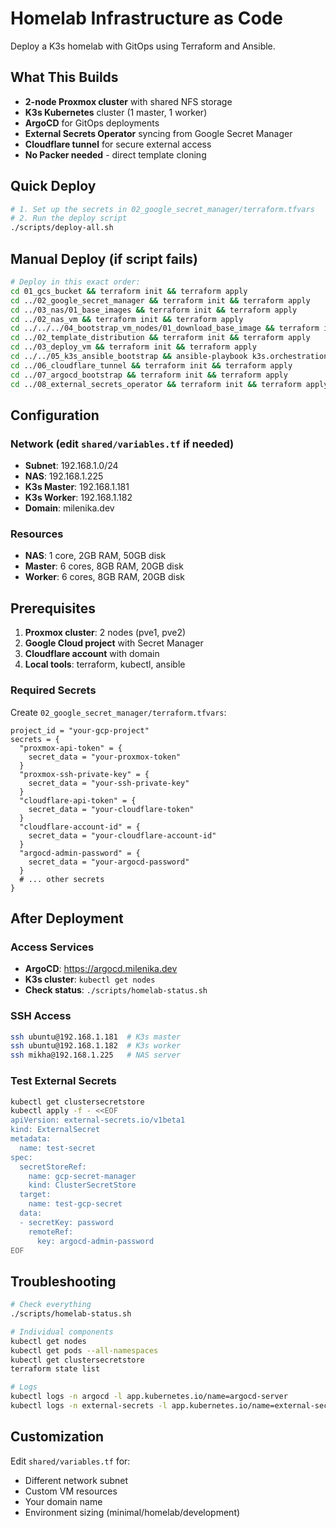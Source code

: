 # Homelab Infrastructure as Code

Deploy a K3s homelab with GitOps using Terraform and Ansible.

## What This Builds

- **2-node Proxmox cluster** with shared NFS storage
- **K3s Kubernetes** cluster (1 master, 1 worker)
- **ArgoCD** for GitOps deployments
- **External Secrets Operator** syncing from Google Secret Manager
- **Cloudflare tunnel** for secure external access
- **No Packer needed** - direct template cloning

## Quick Deploy

```bash
# 1. Set up the secrets in 02_google_secret_manager/terraform.tfvars
# 2. Run the deploy script
./scripts/deploy-all.sh
```

## Manual Deploy (if script fails)

```bash
# Deploy in this exact order:
cd 01_gcs_bucket && terraform init && terraform apply
cd ../02_google_secret_manager && terraform init && terraform apply
cd ../03_nas/01_base_images && terraform init && terraform apply
cd ../02_nas_vm && terraform init && terraform apply
cd ../../../04_bootstrap_vm_nodes/01_download_base_image && terraform init && terraform apply
cd ../02_template_distribution && terraform init && terraform apply
cd ../03_deploy_vm && terraform init && terraform apply
cd ../../05_k3s_ansible_bootstrap && ansible-playbook k3s.orchestration.site
cd ../06_cloudflare_tunnel && terraform init && terraform apply
cd ../07_argocd_bootstrap && terraform init && terraform apply
cd ../08_external_secrets_operator && terraform init && terraform apply
```

## Configuration

### Network (edit `shared/variables.tf` if needed)
- **Subnet**: 192.168.1.0/24
- **NAS**: 192.168.1.225
- **K3s Master**: 192.168.1.181
- **K3s Worker**: 192.168.1.182
- **Domain**: milenika.dev

### Resources
- **NAS**: 1 core, 2GB RAM, 50GB disk
- **Master**: 6 cores, 8GB RAM, 20GB disk  
- **Worker**: 6 cores, 8GB RAM, 20GB disk

## Prerequisites

1. **Proxmox cluster**: 2 nodes (pve1, pve2)
2. **Google Cloud project** with Secret Manager
3. **Cloudflare account** with domain
4. **Local tools**: terraform, kubectl, ansible

### Required Secrets

Create `02_google_secret_manager/terraform.tfvars`:

```hcl
project_id = "your-gcp-project"
secrets = {
  "proxmox-api-token" = {
    secret_data = "your-proxmox-token"
  }
  "proxmox-ssh-private-key" = {
    secret_data = "your-ssh-private-key"  
  }
  "cloudflare-api-token" = {
    secret_data = "your-cloudflare-token"
  }
  "cloudflare-account-id" = {
    secret_data = "your-cloudflare-account-id"
  }
  "argocd-admin-password" = {
    secret_data = "your-argocd-password"
  }
  # ... other secrets
}
```

## After Deployment

### Access Services
- **ArgoCD**: https://argocd.milenika.dev
- **K3s cluster**: `kubectl get nodes`
- **Check status**: `./scripts/homelab-status.sh`

### SSH Access
```bash
ssh ubuntu@192.168.1.181  # K3s master
ssh ubuntu@192.168.1.182  # K3s worker  
ssh mikha@192.168.1.225   # NAS server
```

### Test External Secrets
```bash
kubectl get clustersecretstore
kubectl apply -f - <<EOF
apiVersion: external-secrets.io/v1beta1
kind: ExternalSecret
metadata:
  name: test-secret
spec:
  secretStoreRef:
    name: gcp-secret-manager
    kind: ClusterSecretStore
  target:
    name: test-gcp-secret
  data:
  - secretKey: password
    remoteRef:
      key: argocd-admin-password
EOF
```

## Troubleshooting

```bash
# Check everything
./scripts/homelab-status.sh

# Individual components
kubectl get nodes
kubectl get pods --all-namespaces
kubectl get clustersecretstore
terraform state list

# Logs
kubectl logs -n argocd -l app.kubernetes.io/name=argocd-server
kubectl logs -n external-secrets -l app.kubernetes.io/name=external-secrets
```

## Customization

Edit `shared/variables.tf` for:
- Different network subnet
- Custom VM resources  
- Your domain name
- Environment sizing (minimal/homelab/development)
